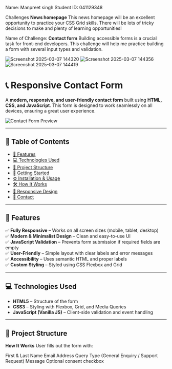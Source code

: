 Name: Manpreet singh 
Student ID: 041129348 

Challenges
**News homepage**
This news homepage will be an excellent opportunity to practice your CSS Grid skills. 
There will be lots of tricky decisions to make and plenty of learning opportunities!

Name of Challenge: **Contact form**
Building accessible forms is a crucial task for front-end developers.
This challenge will help me practice building a form with several input types and validation.

![Screenshot 2025-03-07 144320](https://github.com/user-attachments/assets/9446a925-1c07-4cda-a078-80d83b7d3715)
![Screenshot 2025-03-07 144356](https://github.com/user-attachments/assets/10cfe56c-adc8-4f61-aac5-fb358ceef50c)
![Screenshot 2025-03-07 144419](https://github.com/user-attachments/assets/f876cd6e-c5ef-4931-af65-5794f43b923b)


# 📞 Responsive Contact Form

A **modern, responsive, and user-friendly contact form** built using **HTML, CSS, and JavaScript**.
This form is designed to work seamlessly on all devices, ensuring a great user experience.

![Contact Form Preview](contact-form-preview.jpg)


---

## 📜 **Table of Contents**
- [📌 Features](#-features)
- [💻 Technologies Used](#-technologies-used)
- [📂 Project Structure](#-project-structure)
- [🚀 Getting Started](#-getting-started)
- [⚙️ Installation & Usage](#-installation--usage)
- [🛠 How It Works](#-how-it-works)
- [🎨 Responsive Design](#-responsive-design)
- [📩 Contact](#-contact)

---

## 📌 **Features**
✅ **Fully Responsive** – Works on all screen sizes (mobile, tablet, desktop)  
✅ **Modern & Minimalist Design** – Clean and easy-to-use UI  
✅ **JavaScript Validation** – Prevents form submission if required fields are empty  
✅ **User-Friendly** – Simple layout with clear labels and error messages  
✅ **Accessibility** – Uses semantic HTML and proper labels  
✅ **Custom Styling** – Styled using CSS Flexbox and Grid  

---

## 💻 **Technologies Used**
- **HTML5** – Structure of the form  
- **CSS3** – Styling with Flexbox, Grid, and Media Queries  
- **JavaScript (Vanilla JS)** – Client-side validation and event handling  

---

## 📂 **Project Structure**

 **How It Works**
User fills out the form with:

First & Last Name
Email Address
Query Type (General Enquiry / Support Request)
Message
Optional consent checkbox


